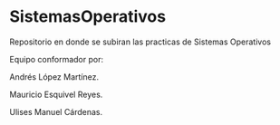# SistemasOperativos
Repositorio en donde se subiran las practicas de Sistemas Operativos

Equipo conformador por:

Andrés López Martínez.

Mauricio Esquivel Reyes.

Ulises Manuel Cárdenas.